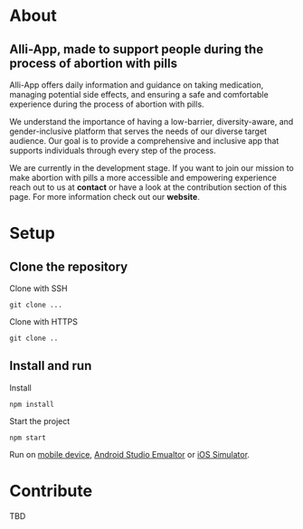 # About
## Alli-App, made to support people during the process of abortion with pills
Alli-App offers daily information and guidance on taking medication, managing potential side effects, and ensuring a safe and comfortable experience during the process of abortion with pills.

We understand the importance of having a low-barrier, diversity-aware, and gender-inclusive platform that serves the needs of our diverse target audience. Our goal is to provide a comprehensive and inclusive app that supports individuals through every step of the process.

We are currently in the development stage. If you want to join our mission to make abortion with pills a more accessible and empowering experience reach out to us at **contact** or have a look at the contribution section of this page. For more information check out our **website**.


# Setup

## Clone the repository
Clone with SSH

    git clone ...

Clone with HTTPS

    git clone ..

##  Install and run
Install

    npm install
    
Start the project

    npm start

Run on [mobile device](https://docs.expo.dev/workflow/run-on-device/), [Android Studio Emualtor](https://docs.expo.dev/workflow/android-studio-emulator/) or [iOS Simulator](https://docs.expo.dev/workflow/ios-simulator/).


# Contribute
TBD




